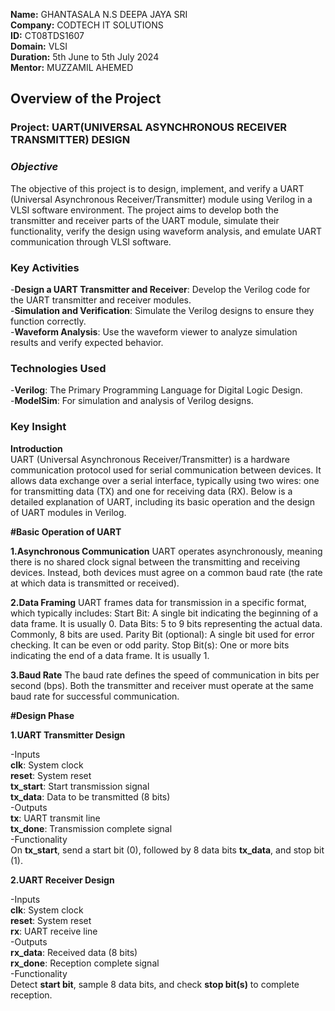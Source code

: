 **Name:** GHANTASALA N.S DEEPA JAYA SRI                                                                                                                                                                                              
**Company:** CODTECH IT SOLUTIONS                                                                                                                                                                                            
**ID:** CT08TDS1607                                                                                                                                                                                                                            
**Domain:** VLSI                                                                                                                                                                                                                      
**Duration:** 5th June to 5th July 2024                                                                                                                                                                                                      
**Mentor:** MUZZAMIL AHEMED                                                                                                                                                                                                                                                                                   
## **Overview of the Project**                                                                                                                                              
### **Project**: UART(UNIVERSAL ASYNCHRONOUS RECEIVER TRANSMITTER) DESIGN                                                                                                                                  
### *Objective*                                                                                                                                                                                                        
The objective of this project is to design, implement, and verify a UART (Universal Asynchronous Receiver/Transmitter) module using Verilog in a VLSI software environment. The project aims to develop both the transmitter and receiver parts of the UART module, simulate their functionality, verify the design using waveform analysis, and emulate UART communication through VLSI software.                                                                                                                 
### Key Activities                                                                                                                                                                                                                                                                                                                      
-**Design a UART Transmitter and Receiver**: Develop the Verilog code for the UART transmitter and receiver modules.                                      
-**Simulation and Verification**: Simulate the Verilog designs to ensure they function correctly.                                                                     
-**Waveform Analysis**: Use the waveform viewer to analyze simulation results and verify expected behavior.                                                                  
### Technologies Used                                                                                                                                                                                                                                                                                                                   
-**Verilog**: The Primary Programming Language for Digital Logic Design.                                                                                            
-**ModelSim**: For simulation and analysis of Verilog designs. 

### Key Insight                                                                                                                                                             
**Introduction**                                                                                                                                                     
UART (Universal Asynchronous Receiver/Transmitter) is a hardware communication protocol used for serial communication between devices. It allows data exchange over a serial interface, typically using two wires: one for transmitting data (TX) and one for receiving data (RX). Below is a detailed explanation of UART, including its basic operation and the design of UART modules in Verilog.

**#Basic Operation of UART**                                                                                                                                            

**1.Asynchronous Communication**
UART operates asynchronously, meaning there is no shared clock signal between the transmitting and receiving devices. Instead, both devices must agree on a common baud rate (the rate at which data is transmitted or received).                                                                                                      

**2.Data Framing**
UART frames data for transmission in a specific format, which typically includes:
Start Bit: A single bit indicating the beginning of a data frame. It is usually 0.
Data Bits: 5 to 9 bits representing the actual data. Commonly, 8 bits are used.
Parity Bit (optional): A single bit used for error checking. It can be even or odd parity.
Stop Bit(s): One or more bits indicating the end of a data frame. It is usually 1.                                                                                      

**3.Baud Rate**
The baud rate defines the speed of communication in bits per second (bps). Both the transmitter and receiver must operate at the same baud rate for successful communication.

**#Design Phase**                                                                                                                                                                

**1.UART Transmitter Design**

-Inputs                                                                                                                                                             
**clk**: System clock                                                                                                                                               
**reset**: System reset                                                                                                                                             
**tx_start**: Start transmission signal                                                                                                                             
**tx_data**: Data to be transmitted (8 bits)                                                                                                                            
-Outputs                                                                                                                                                            
**tx**: UART transmit line                                                                                                                                          
**tx_done**: Transmission complete signal                                                                                                                                          
-Functionality                                                                                                                                                      
On **tx_start**, send a start bit (0), followed by 8 data bits **tx_data**, and stop bit (1).                                                                                        

**2.UART Receiver Design**

-Inputs                                                                                                                                                             
**clk**: System clock                                                                                                                                               
**reset**: System reset                                                                                                                                             
**rx**: UART receive line                                                                                                                                            
-Outputs                                                                                                                                                            
**rx_data**: Received data (8 bits)                                                                                                                                 
**rx_done**: Reception complete signal                                                                                                                                                  
-Functionality                                                                                                                                                      
Detect **start bit**, sample 8 data bits, and check **stop bit(s)** to complete reception.

